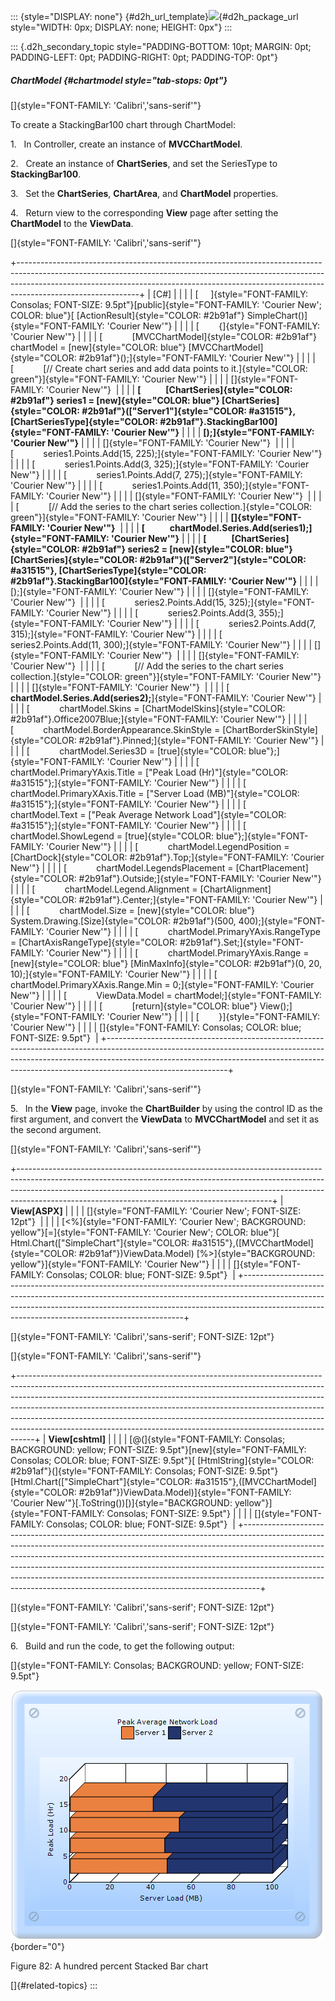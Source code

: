 ::: {style="DISPLAY: none"}
[](ms-xhelp:///?Id=d2h_url_template){#d2h_url_template}![](!package_url!){#d2h_package_url style="WIDTH: 0px; DISPLAY: none; HEIGHT: 0px"}
:::

::: {.d2h_secondary_topic style="PADDING-BOTTOM: 10pt; MARGIN: 0pt; PADDING-LEFT: 0pt; PADDING-RIGHT: 0pt; PADDING-TOP: 0pt"}
##### ChartModel {#chartmodel style="tab-stops: 0pt"}

[]{style="FONT-FAMILY: 'Calibri','sans-serif'"} 

To create a StackingBar100 chart through ChartModel:

1.   In Controller, create an instance of **MVCChartModel**.

2.   Create an instance of **ChartSeries**, and set the SeriesType to **StackingBar100**.

3.   Set the **ChartSeries**, **ChartArea**, and **ChartModel** properties.

4.   Return view to the corresponding **View** page after setting the **ChartModel** to the **ViewData**.

[]{style="FONT-FAMILY: 'Calibri','sans-serif'"} 

+------------------------------------------------------------------------------------------------------------------------------------------------------------------------------------------------------------------------------------------------------------------------+
| \[C#\]                                                                                                                                                                                                                                                                 |
|                                                                                                                                                                                                                                                                        |
| [     ]{style="FONT-FAMILY: Consolas; FONT-SIZE: 9.5pt"}[public]{style="FONT-FAMILY: 'Courier New'; COLOR: blue"}[ [ActionResult]{style="COLOR: #2b91af"} SimpleChart()]{style="FONT-FAMILY: 'Courier New'"}                                                           |
|                                                                                                                                                                                                                                                                        |
| [        {]{style="FONT-FAMILY: 'Courier New'"}                                                                                                                                                                                                                        |
|                                                                                                                                                                                                                                                                        |
| [            [MVCChartModel]{style="COLOR: #2b91af"} chartModel = [new]{style="COLOR: blue"} [MVCChartModel]{style="COLOR: #2b91af"}();]{style="FONT-FAMILY: 'Courier New'"}                                                                                           |
|                                                                                                                                                                                                                                                                        |
| [            [// Create chart series and add data points to it.]{style="COLOR: green"}]{style="FONT-FAMILY: 'Courier New'"}                                                                                                                                            |
|                                                                                                                                                                                                                                                                        |
| []{style="FONT-FAMILY: 'Courier New'"}                                                                                                                                                                                                                                 |
|                                                                                                                                                                                                                                                                        |
| **[            [ChartSeries]{style="COLOR: #2b91af"} series1 = [new]{style="COLOR: blue"} [ChartSeries]{style="COLOR: #2b91af"}([\"Server1\"]{style="COLOR: #a31515"}, [ChartSeriesType]{style="COLOR: #2b91af"}.StackingBar100]{style="FONT-FAMILY: 'Courier New'"}** |
|                                                                                                                                                                                                                                                                        |
| **[);]{style="FONT-FAMILY: 'Courier New'"}**                                                                                                                                                                                                                           |
|                                                                                                                                                                                                                                                                        |
| []{style="FONT-FAMILY: 'Courier New'"}                                                                                                                                                                                                                                 |
|                                                                                                                                                                                                                                                                        |
| [            series1.Points.Add(15, 225);]{style="FONT-FAMILY: 'Courier New'"}                                                                                                                                                                                         |
|                                                                                                                                                                                                                                                                        |
| [            series1.Points.Add(3, 325);]{style="FONT-FAMILY: 'Courier New'"}                                                                                                                                                                                          |
|                                                                                                                                                                                                                                                                        |
| [            series1.Points.Add(7, 275);]{style="FONT-FAMILY: 'Courier New'"}                                                                                                                                                                                          |
|                                                                                                                                                                                                                                                                        |
| [            series1.Points.Add(11, 350);]{style="FONT-FAMILY: 'Courier New'"}                                                                                                                                                                                         |
|                                                                                                                                                                                                                                                                        |
| []{style="FONT-FAMILY: 'Courier New'"}                                                                                                                                                                                                                                 |
|                                                                                                                                                                                                                                                                        |
| [            [// Add the series to the chart series collection.]{style="COLOR: green"}]{style="FONT-FAMILY: 'Courier New'"}                                                                                                                                            |
|                                                                                                                                                                                                                                                                        |
| **[]{style="FONT-FAMILY: 'Courier New'"}**                                                                                                                                                                                                                             |
|                                                                                                                                                                                                                                                                        |
| **[            chartModel.Series.Add(series1);]{style="FONT-FAMILY: 'Courier New'"}**                                                                                                                                                                                  |
|                                                                                                                                                                                                                                                                        |
| **[            [ChartSeries]{style="COLOR: #2b91af"} series2 = [new]{style="COLOR: blue"} [ChartSeries]{style="COLOR: #2b91af"}([\"Server2\"]{style="COLOR: #a31515"}, [ChartSeriesType]{style="COLOR: #2b91af"}.StackingBar100]{style="FONT-FAMILY: 'Courier New'"}** |
|                                                                                                                                                                                                                                                                        |
| [);]{style="FONT-FAMILY: 'Courier New'"}                                                                                                                                                                                                                               |
|                                                                                                                                                                                                                                                                        |
| []{style="FONT-FAMILY: 'Courier New'"}                                                                                                                                                                                                                                 |
|                                                                                                                                                                                                                                                                        |
| [            series2.Points.Add(15, 325);]{style="FONT-FAMILY: 'Courier New'"}                                                                                                                                                                                         |
|                                                                                                                                                                                                                                                                        |
| [            series2.Points.Add(3, 355);]{style="FONT-FAMILY: 'Courier New'"}                                                                                                                                                                                          |
|                                                                                                                                                                                                                                                                        |
| [            series2.Points.Add(7, 315);]{style="FONT-FAMILY: 'Courier New'"}                                                                                                                                                                                          |
|                                                                                                                                                                                                                                                                        |
| [            series2.Points.Add(11, 300);]{style="FONT-FAMILY: 'Courier New'"}                                                                                                                                                                                         |
|                                                                                                                                                                                                                                                                        |
| []{style="FONT-FAMILY: 'Courier New'"}                                                                                                                                                                                                                                 |
|                                                                                                                                                                                                                                                                        |
| []{style="FONT-FAMILY: 'Courier New'"}                                                                                                                                                                                                                                 |
|                                                                                                                                                                                                                                                                        |
| [            [// Add the series to the chart series collection.]{style="COLOR: green"}]{style="FONT-FAMILY: 'Courier New'"}                                                                                                                                            |
|                                                                                                                                                                                                                                                                        |
| []{style="FONT-FAMILY: 'Courier New'"}                                                                                                                                                                                                                                 |
|                                                                                                                                                                                                                                                                        |
| [            **chartModel.Series.Add(series2);**]{style="FONT-FAMILY: 'Courier New'"}                                                                                                                                                                                  |
|                                                                                                                                                                                                                                                                        |
| [            chartModel.Skins = [ChartModelSkins]{style="COLOR: #2b91af"}.Office2007Blue;]{style="FONT-FAMILY: 'Courier New'"}                                                                                                                                         |
|                                                                                                                                                                                                                                                                        |
| [            chartModel.BorderAppearance.SkinStyle = [ChartBorderSkinStyle]{style="COLOR: #2b91af"}.Pinned;]{style="FONT-FAMILY: 'Courier New'"}                                                                                                                       |
|                                                                                                                                                                                                                                                                        |
| [            chartModel.Series3D = [true]{style="COLOR: blue"};]{style="FONT-FAMILY: 'Courier New'"}                                                                                                                                                                   |
|                                                                                                                                                                                                                                                                        |
| [            chartModel.PrimaryYAxis.Title = [\"Peak Load (Hr)\"]{style="COLOR: #a31515"};]{style="FONT-FAMILY: 'Courier New'"}                                                                                                                                        |
|                                                                                                                                                                                                                                                                        |
| [            chartModel.PrimaryXAxis.Title = [\"Server Load (MB)\"]{style="COLOR: #a31515"};]{style="FONT-FAMILY: 'Courier New'"}                                                                                                                                      |
|                                                                                                                                                                                                                                                                        |
| [            chartModel.Text = [\"Peak Average Network Load\"]{style="COLOR: #a31515"};]{style="FONT-FAMILY: 'Courier New'"}                                                                                                                                           |
|                                                                                                                                                                                                                                                                        |
| [            chartModel.ShowLegend = [true]{style="COLOR: blue"};]{style="FONT-FAMILY: 'Courier New'"}                                                                                                                                                                 |
|                                                                                                                                                                                                                                                                        |
| [            chartModel.LegendPosition = [ChartDock]{style="COLOR: #2b91af"}.Top;]{style="FONT-FAMILY: 'Courier New'"}                                                                                                                                                 |
|                                                                                                                                                                                                                                                                        |
| [            chartModel.LegendsPlacement = [ChartPlacement]{style="COLOR: #2b91af"}.Outside;]{style="FONT-FAMILY: 'Courier New'"}                                                                                                                                      |
|                                                                                                                                                                                                                                                                        |
| [            chartModel.Legend.Alignment = [ChartAlignment]{style="COLOR: #2b91af"}.Center;]{style="FONT-FAMILY: 'Courier New'"}                                                                                                                                       |
|                                                                                                                                                                                                                                                                        |
| [            chartModel.Size = [new]{style="COLOR: blue"} System.Drawing.[Size]{style="COLOR: #2b91af"}(500, 400);]{style="FONT-FAMILY: 'Courier New'"}                                                                                                                |
|                                                                                                                                                                                                                                                                        |
| [            chartModel.PrimaryYAxis.RangeType = [ChartAxisRangeType]{style="COLOR: #2b91af"}.Set;]{style="FONT-FAMILY: 'Courier New'"}                                                                                                                                |
|                                                                                                                                                                                                                                                                        |
| [            chartModel.PrimaryYAxis.Range = [new]{style="COLOR: blue"} [MinMaxInfo]{style="COLOR: #2b91af"}(0, 20, 10);]{style="FONT-FAMILY: 'Courier New'"}                                                                                                          |
|                                                                                                                                                                                                                                                                        |
| [            chartModel.PrimaryXAxis.Range.Min = 0;]{style="FONT-FAMILY: 'Courier New'"}                                                                                                                                                                               |
|                                                                                                                                                                                                                                                                        |
| [            ViewData.Model = chartModel;]{style="FONT-FAMILY: 'Courier New'"}                                                                                                                                                                                         |
|                                                                                                                                                                                                                                                                        |
| [            [return]{style="COLOR: blue"} View();]{style="FONT-FAMILY: 'Courier New'"}                                                                                                                                                                                |
|                                                                                                                                                                                                                                                                        |
| [        }]{style="FONT-FAMILY: 'Courier New'"}                                                                                                                                                                                                                        |
|                                                                                                                                                                                                                                                                        |
| []{style="FONT-FAMILY: Consolas; COLOR: blue; FONT-SIZE: 9.5pt"}                                                                                                                                                                                                       |
+------------------------------------------------------------------------------------------------------------------------------------------------------------------------------------------------------------------------------------------------------------------------+

[]{style="FONT-FAMILY: 'Calibri','sans-serif'"} 

5.   In the **View** page, invoke the **ChartBuilder** by using the control ID as the first argument, and convert the **ViewData** to **MVCChartModel** and set it as the second argument.

[]{style="FONT-FAMILY: 'Calibri','sans-serif'"} 

+---------------------------------------------------------------------------------------------------------------------------------------------------------------------------------------------------------------------------------------------------------------------------------------------------------+
| **View\[ASPX\]**                                                                                                                                                                                                                                                                                        |
|                                                                                                                                                                                                                                                                                                         |
| []{style="FONT-FAMILY: 'Courier New'; FONT-SIZE: 12pt"}                                                                                                                                                                                                                                                 |
|                                                                                                                                                                                                                                                                                                         |
| [\<%]{style="FONT-FAMILY: 'Courier New'; BACKGROUND: yellow"}[=]{style="FONT-FAMILY: 'Courier New'; COLOR: blue"}[ Html.Chart([\"SimpleChart\"]{style="COLOR: #a31515"},([MVCChartModel]{style="COLOR: #2b91af"})ViewData.Model) [%\>]{style="BACKGROUND: yellow"}]{style="FONT-FAMILY: 'Courier New'"} |
|                                                                                                                                                                                                                                                                                                         |
| []{style="FONT-FAMILY: Consolas; COLOR: blue; FONT-SIZE: 9.5pt"}                                                                                                                                                                                                                                        |
+---------------------------------------------------------------------------------------------------------------------------------------------------------------------------------------------------------------------------------------------------------------------------------------------------------+

[]{style="FONT-FAMILY: 'Calibri','sans-serif'; FONT-SIZE: 12pt"} 

[]{style="FONT-FAMILY: 'Calibri','sans-serif'"} 

+----------------------------------------------------------------------------------------------------------------------------------------------------------------------------------------------------------------------------------------------------------------------------------------------------------------------------------------------------------------------------------------------------------------------------------------------------------------------------------------+
| **View\[cshtml\]**                                                                                                                                                                                                                                                                                                                                                                                                                                                                     |
|                                                                                                                                                                                                                                                                                                                                                                                                                                                                                        |
| [@(]{style="FONT-FAMILY: Consolas; BACKGROUND: yellow; FONT-SIZE: 9.5pt"}[new]{style="FONT-FAMILY: Consolas; COLOR: blue; FONT-SIZE: 9.5pt"}[ [HtmlString]{style="COLOR: #2b91af"}(]{style="FONT-FAMILY: Consolas; FONT-SIZE: 9.5pt"}[Html.Chart([\"SimpleChart\"]{style="COLOR: #a31515"},([MVCChartModel]{style="COLOR: #2b91af"})ViewData.Model)]{style="FONT-FAMILY: 'Courier New'"}[.ToString())[)]{style="BACKGROUND: yellow"}]{style="FONT-FAMILY: Consolas; FONT-SIZE: 9.5pt"} |
|                                                                                                                                                                                                                                                                                                                                                                                                                                                                                        |
| []{style="FONT-FAMILY: Consolas; COLOR: blue; FONT-SIZE: 9.5pt"}                                                                                                                                                                                                                                                                                                                                                                                                                       |
+----------------------------------------------------------------------------------------------------------------------------------------------------------------------------------------------------------------------------------------------------------------------------------------------------------------------------------------------------------------------------------------------------------------------------------------------------------------------------------------+

[]{style="FONT-FAMILY: 'Calibri','sans-serif'; FONT-SIZE: 12pt"} 

[]{style="FONT-FAMILY: 'Calibri','sans-serif'; FONT-SIZE: 12pt"} 

6.   Build and run the code, to get the following output:

[]{style="FONT-FAMILY: Consolas; BACKGROUND: yellow; FONT-SIZE: 9.5pt"} 

![](ImagesExt/image69_77.png){border="0"}

Figure 82: A hundred percent Stacked Bar chart

[]{#related-topics}
:::

